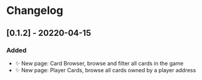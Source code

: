 # Changelog

<!-- https://keepachangelog.com/en/1.0.0/ -->

## [0.1.2] - 20220-04-15

### Added

- ✨ New page: Card Browser, browse and filter all cards in the game
- ✨ New page: Player Cards, browse all cards owned by a player address
